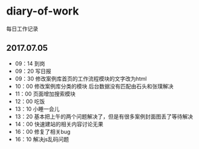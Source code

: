 # diary-of-work
每日工作记录
## 2017.07.05
* 09：14 到岗
* 09：20 写日报
* 09：30 修改案例库首页的工作流程模块的文字改为html
* 10：00 修改案例库分类的模块 后台数据没有匹配由石头和张璞解决
* 11：00 页面增加搜索模块
* 12：00 吃饭
* 13：10 小睡一会儿
* 13：20 基本把上午的两个问题解决了，但是有很多案例封面图丢了等待解决
* 14：00 快速建站的相关内容讨论无果
* 16：00 修复了相关bug
* 16：10 解决js乱码问题
